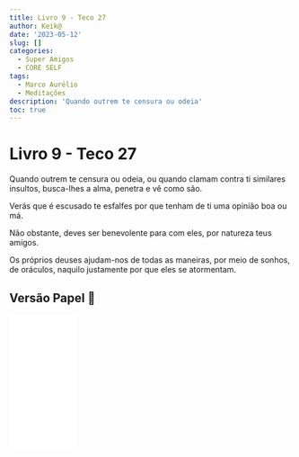 ```yaml
---
title: Livro 9 - Teco 27
author: Keik@
date: '2023-05-12'
slug: []
categories:
  - Super Amigos
  - CORE SELF
tags:
  - Marco Aurélio
  - Meditações
description: 'Quando outrem te censura ou odeia'
toc: true
---
```


# Livro 9 - Teco 27 

Quando outrem te censura ou odeia, ou quando clamam contra ti similares insultos, busca-lhes a alma, penetra e vê como são. 

Verás que é escusado te esfalfes por que tenham de ti uma opinião boa ou má. 

Não obstante, deves ser benevolente para com eles, por natureza teus amigos. 

Os próprios deuses ajudam-nos de todas as maneiras, por meio de sonhos, de oráculos, naquilo justamente por que eles se atormentam.


## Versão Papel :book:
<iframe style="width:120px;height:240px;" marginwidth="0" marginheight="0" scrolling="no" frameborder="0" src="//ws-na.amazon-adsystem.com/widgets/q?ServiceVersion=20070822&OneJS=1&Operation=GetAdHtml&MarketPlace=BR&source=ss&ref=as_ss_li_til&ad_type=product_link&tracking_id=mundodekeika-20&language=pt_BR&marketplace=amazon&region=BR&placement=B092FVY4BB&asins=B092FVY4BB&linkId=37c5ec14221f61f811029aa88b520891&show_border=true&link_opens_in_new_window=true"></iframe>